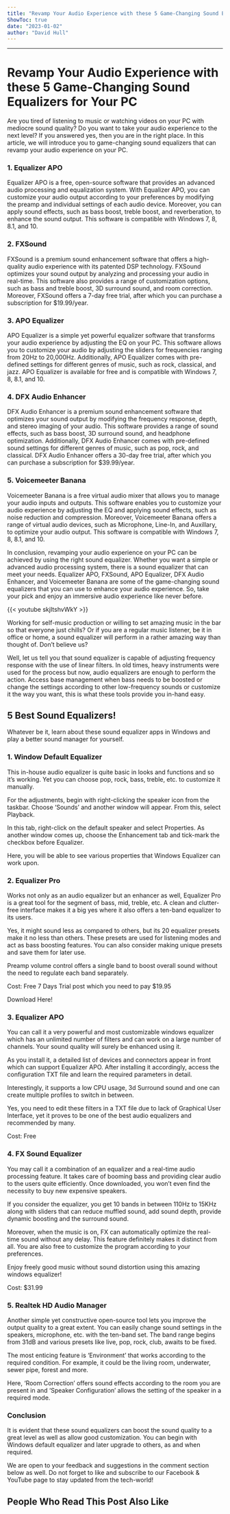 ```yaml
---
title: "Revamp Your Audio Experience with these 5 Game-Changing Sound Equalizers for Your PC"
ShowToc: true 
date: "2023-01-02"
author: "David Hull"
---
```

*****
# Revamp Your Audio Experience with these 5 Game-Changing Sound Equalizers for Your PC

Are you tired of listening to music or watching videos on your PC with mediocre sound quality? Do you want to take your audio experience to the next level? If you answered yes, then you are in the right place. In this article, we will introduce you to game-changing sound equalizers that can revamp your audio experience on your PC.

### 1. Equalizer APO

Equalizer APO is a free, open-source software that provides an advanced audio processing and equalization system. With Equalizer APO, you can customize your audio output according to your preferences by modifying the preamp and individual settings of each audio device. Moreover, you can apply sound effects, such as bass boost, treble boost, and reverberation, to enhance the sound output. This software is compatible with Windows 7, 8, 8.1, and 10.

### 2. FXSound

FXSound is a premium sound enhancement software that offers a high-quality audio experience with its patented DSP technology. FXSound optimizes your sound output by analyzing and processing your audio in real-time. This software also provides a range of customization options, such as bass and treble boost, 3D surround sound, and room correction. Moreover, FXSound offers a 7-day free trial, after which you can purchase a subscription for $19.99/year.

### 3. APO Equalizer

APO Equalizer is a simple yet powerful equalizer software that transforms your audio experience by adjusting the EQ on your PC. This software allows you to customize your audio by adjusting the sliders for frequencies ranging from 20Hz to 20,000Hz. Additionally, APO Equalizer comes with pre-defined settings for different genres of music, such as rock, classical, and jazz. APO Equalizer is available for free and is compatible with Windows 7, 8, 8.1, and 10.

### 4. DFX Audio Enhancer

DFX Audio Enhancer is a premium sound enhancement software that optimizes your sound output by modifying the frequency response, depth, and stereo imaging of your audio. This software provides a range of sound effects, such as bass boost, 3D surround sound, and headphone optimization. Additionally, DFX Audio Enhancer comes with pre-defined sound settings for different genres of music, such as pop, rock, and classical. DFX Audio Enhancer offers a 30-day free trial, after which you can purchase a subscription for $39.99/year.

### 5. Voicemeeter Banana

Voicemeeter Banana is a free virtual audio mixer that allows you to manage your audio inputs and outputs. This software enables you to customize your audio experience by adjusting the EQ and applying sound effects, such as noise reduction and compression. Moreover, Voicemeeter Banana offers a range of virtual audio devices, such as Microphone, Line-In, and Auxillary, to optimize your audio output. This software is compatible with Windows 7, 8, 8.1, and 10.

In conclusion, revamping your audio experience on your PC can be achieved by using the right sound equalizer. Whether you want a simple or advanced audio processing system, there is a sound equalizer that can meet your needs. Equalizer APO, FXSound, APO Equalizer, DFX Audio Enhancer, and Voicemeeter Banana are some of the game-changing sound equalizers that you can use to enhance your audio experience. So, take your pick and enjoy an immersive audio experience like never before.

{{< youtube skjItshvWkY >}} 



Working for self-music production or willing to set amazing music in the bar so that everyone just chills? Or if you are a regular music listener, be it in office or home, a sound equalizer will perform in a rather amazing way than thought of. Don’t believe us?
 
Well, let us tell you that sound equalizer is capable of adjusting frequency response with the use of linear filters. In old times, heavy instruments were used for the process but now, audio equalizers are enough to perform the action. Access base management when bass needs to be boosted or change the settings according to other low-frequency sounds or customize it the way you want, this is what these tools provide you in-hand easy.
 
## 5 Best Sound Equalizers!
 
Whatever be it, learn about these sound equalizer apps in Windows and play a better sound manager for yourself.
 
### 1. Window Default Equalizer
 
This in-house audio equalizer is quite basic in looks and functions and so it’s working. Yet you can choose pop, rock, bass, treble, etc. to customize it manually.
 
For the adjustments, begin with right-clicking the speaker icon from the taskbar. Choose ‘Sounds’ and another window will appear. From this, select Playback.
 
In this tab, right-click on the default speaker and select Properties. As another window comes up, choose the Enhancement tab and tick-mark the checkbox before Equalizer.
 
Here, you will be able to see various properties that Windows Equalizer can work upon.
 

 
### 2. Equalizer Pro
 
Works not only as an audio equalizer but an enhancer as well, Equalizer Pro is a great tool for the segment of bass, mid, treble, etc. A clean and clutter-free interface makes it a big yes where it also offers a ten-band equalizer to its users.
 
Yes, it might sound less as compared to others, but its 20 equalizer presets make it no less than others. These presets are used for listening modes and act as bass boosting features. You can also consider making unique presets and save them for later use.
 
Preamp volume control offers a single band to boost overall sound without the need to regulate each band separately.
 
Cost: Free 7 Days Trial post which you need to pay $19.95
 
Download Here!
 
### 3. Equalizer APO
 
You can call it a very powerful and most customizable windows equalizer which has an unlimited number of filters and can work on a large number of channels. Your sound quality will surely be enhanced using it.
 
As you install it, a detailed list of devices and connectors appear in front which can support Equalizer APO. After installing it accordingly, access the configuration TXT file and learn the required parameters in detail.
 
Interestingly, it supports a low CPU usage, 3d Surround sound and one can create multiple profiles to switch in between.
 
Yes, you need to edit these filters in a TXT file due to lack of Graphical User Interface, yet it proves to be one of the best audio equalizers and recommended by many.
 
Cost: Free
 
### 4. FX Sound Equalizer
 
You may call it a combination of an equalizer and a real-time audio processing feature. It takes care of booming bass and providing clear audio to the users quite efficiently. Once downloaded, you won’t even find the necessity to buy new expensive speakers.
 
If you consider the equalizer, you get 10 bands in between 110Hz to 15KHz along with sliders that can reduce muffled sound, add sound depth, provide dynamic boosting and the surround sound.
 
Moreover, when the music is on, FX can automatically optimize the real-time sound without any delay. This feature definitely makes it distinct from all. You are also free to customize the program according to your preferences.
 
Enjoy freely good music without sound distortion using this amazing windows equalizer!
 
Cost: $31.99
 
### 5. Realtek HD Audio Manager
 
Another simple yet constructive open-source tool lets you improve the output quality to a great extent. You can easily change sound settings in the speakers, microphone, etc. with the ten-band set. The band range begins from 31dB and various presets like live, pop, rock, club, awaits to be fixed.
 
The most enticing feature is ‘Environment’ that works according to the required condition. For example, it could be the living room, underwater, sewer pipe, forest and more.
 
Here, ‘Room Correction’ offers sound effects according to the room you are present in and ‘Speaker Configuration’ allows the setting of the speaker in a required mode.
 
### Conclusion
 
It is evident that these sound equalizers can boost the sound quality to a great level as well as allow good customization. You can begin with Windows default equalizer and later upgrade to others, as and when required.
 
We are open to your feedback and suggestions in the comment section below as well. Do not forget to like and subscribe to our Facebook & YouTube page to stay updated from the tech-world!
 
##  People Who Read This Post Also Like 



